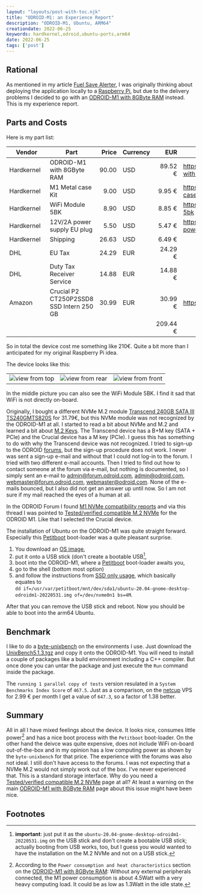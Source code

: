 ```yaml
---
layout: "layouts/post-with-toc.njk"
title: "ODROID-M1: an Experience Report"
description: "ODROID-M1, Ubuntu, ARM64"
creationdate: 2022-06-25
keywords: hardkernel,odroid,ubuntu-ports,arm64
date: 2022-06-25
tags: ['post']
---
```


## Rational

As mentioned in my article [Fuel Save Alerter](../fuel-save-alerter-germany), I was originally thinking about deploying the application locally to a
[Raspberry Pi](https://en.wikipedia.org/wiki/Raspberry_Pi), but due to the delivery problems I decided to go with an [ODROID-M1 with 8GByte
RAM](https://www.hardkernel.com/shop/odroid-m1-with-8gbyte-ram) instead. This is my experience report.

## Parts and Costs

Here is my part list:

| Vendor                 | Part                                     | Price | Currency | EUR      | Link                                                        |
|------------------------|------------------------------------------|------:|----------|---------:|-------------------------------------------------------------|
| Hardkernel&nbsp;&nbsp; | ODROID-M1 with 8GByte RAM                | 90.00 | USD      |  89.52 € | https://www.hardkernel.com/shop/odroid-m1-with-8gbyte-ram   |
| Hardkernel             | M1 Metal case Kit                        |  9.00 | USD      |   9.95 € | https://www.hardkernel.com/shop/m1-metal-case-kit           |
| Hardkernel             | WiFi Module 5BK                          |  8.90 | USD      |   8.85 € | https://www.hardkernel.com/shop/wifi-module-5bk             |
| Hardkernel             | 12V/2A power supply EU plug              |  5.50 | USD      |   5.47 € | https://www.hardkernel.com/shop/12v-2a-power-supply-eu-plug |
| Hardkernel             | Shipping                                 | 26.63 | USD      |   6.49 € |                                                             |
| DHL                    | EU Tax                                   | 24.29 | EUR      |  24.29 € |                                                             |
| DHL                    | Duty Tax Receiver Service                | 14.88 | EUR      |  14.88 € |                                                             |
| Amazon                 | Crucial P2 CT250P2SSD8 SSD Intern 250 GB | 30.99 | EUR      |  30.99 € | https://www.amazon.de/gp/product/B086BKGSC1                 |
|                        |                                          |       |          | 209.44 € |                                                             |

So in total the device cost me something like 210€. Quite a bit more than I anticipated for my original Raspberry Pi idea.

The device looks like this:

|  |  |  |
|--|--|--|
| <div style="max-width: 100%"><object data="/img/2022-06-25-odroid-m1-1.jpeg" type="image/jpg" style="max-width: 100%"><img src="/img/2022-06-25-odroid-m1-1.jpeg" alt="view from top"></object> | <object data="/img/2022-06-25-odroid-m1-2.jpeg" type="image/jpg" style="max-width: 100%"><img src="/img/2022-06-25-odroid-m1-2.jpeg" alt="view from rear"></object> | <object data="/img/2022-06-25-odroid-m1-3.jpeg" type="image/jpg" style="max-width: 100%"><img src="/img/2022-06-25-odroid-m1-3.jpeg" alt="view from front"></object></div> |

In the middle picture you can also see the WiFi Module 5BK. I find it sad that WiFi is not directly on-board.

Originally, I bought a different NVMe M.2 module [Transcend 240GB SATA III TS240GMTS820S](https://www.amazon.de/gp/product/B0778Q7X9B) for 31.79€, but
this NVMe module was not recognized by the ODROID-M1 at all. I started to read a bit about NVMe and M.2 and learned a bit about [M.2
Keys](https://www.delock.de/infothek/M.2/M.2.html). The Transcend device has a B+M key (SATA + PCIe) and the Crucial device has a M key (PCIe). I
guess this has something to do with why the Transcend device was not recognized. I tried to sign-up to the ODROID [forums](https://forum.odroid.com),
but the sign-up procedure does not work. I never was sent a sign-up e-mail and without that I could not log-in to the forum. I tried with two
different e-mail accounts. Then I tried to find out how to contact someone at the forum via e-mail, but nothing is documented, so I simply sent an
e-mail to admin@forum.odroid.com, admin@odroid.com, webmaster@forum.odroid.com, webmaster@odroid.com. None of the e-mails bounced, but I also did not
get an answer up until now. So I am not sure if my mail reached the eyes of a human at all.

In the ODROID Forum I found [M1 NVMe compatibility reports](https://forum.odroid.com/viewtopic.php?t=44265) and via this thread I was pointed to
[Tested/verified compatible M.2 NVMe](https://wiki.odroid.com/odroid-m1/hardware/nvme) for the ODROID M1. Like that I selected the Crucial device.

The installation of Ubuntu on the ODROID-M1 was quite straight forward. Especially this [Petitboot](https://github.com/open-power/petitboot)
boot-loader was a quite pleasant surprise.

1. You download an [OS image](https://wiki.odroid.com/odroid-m1/os_images/os_images),
1. put it onto a USB stick (don't create a bootable USB[^usb],
1. boot into the ODROID-M1, where a [Petitboot](https://github.com/open-power/petitboot) boot-loader awaits you,
1. go to the shell (bottom most option)
1. and follow the instructions from [SSD only usage](https://forum.odroid.com/viewtopic.php?f=211&t=44287), which basically equates to<br>`dd if=/usr/var/petitboot/mnt/dev/sda1/ubuntu-20.04-gnome-desktop-odroidm1-20220531.img of=/dev/nvme0n1 bs=4M`.

After that you can remove the USB stick and reboot. Now you should be able to boot into the arm64 Ubuntu.

## Benchmark

I like to do a [byte-unixbench](https://code.google.com/archive/p/byte-unixbench) on the environments I use. Just download the
[UnixBench5.1.3.tgz](https://code.google.com/archive/p/byte-unixbench/downloads) and copy it onto the ODROID-M1. You will need to install a couple of
packages like a build environment including a C++ compiler. But once done you can untar the package and just execute the `Run` command inside the
package.

The `running 1 parallel copy of tests` version resulated in a `System Benchmarks Index Score` of `467.5`. Just as a comparison, on the
[netcup](https://www.netcup.de/vserver/vps.php) VPS for 2.99 € per month I get a value of `647.3`, so a factor of 1.38 better.

## Summary

All in all I have mixed feelings about the device. It looks nice, consumes little power[^power] and has a nice boot process with the `Petitboot`
boot-loader. On the other hand the deivce was quite expensive, does not include WiFi on-board out-of-the-box and in my opinion has a low computing
power as shown by the `byte-unixbench` for that price. The experience with the forums was also not ideal. I still don't have access to the forums. I
was not expecting that a NVMe M.2 would not simply work out of the box. I've never experienced that. This is a standard storage interface. Why do you
need a [Tested/verified compatible M.2 NVMe](https://wiki.odroid.com/odroid-m1/hardware/nvme) page at all? At least a warning on the main [ODROID-M1
with 8GByte RAM](https://www.hardkernel.com/shop/odroid-m1-with-8gbyte-ram) page about this issue might have been nice.


## Footnotes

[^usb]: **important**: just put it as the `ubuntu-20.04-gnome-desktop-odroidm1-20220531.img` on the USB stick and don't create a bootable USB stick; actually booting from USB works, too, but I guess you would wanted to have the installation on the M.2 NVMe and not on a USB stick.
[^power]: According to the `Power consumption and heat characteristics` section on the [ODROID-M1 with 8GByte RAM](https://www.hardkernel.com/shop/odroid-m1-with-8gbyte-ram): Without any external peripherals connected, the M1 power consumption is about 4.5Watt with a very heavy computing load. It could be as low as 1.3Watt in the idle state.
